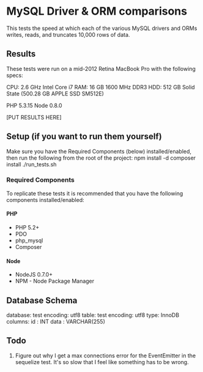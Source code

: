 # MySQL Driver & ORM comparisons

This tests the speed at which each of the various MySQL drivers and ORMs writes, reads, and
truncates 10,000 rows of data.


## Results

These tests were run on a mid-2012 Retina MacBook Pro with the following specs:

CPU: 2.6 GHz Intel Core i7
RAM: 16 GB 1600 MHz DDR3
HDD: 512 GB Solid State (500.28 GB APPLE SSD SM512E)

PHP 5.3.15
Node 0.8.0

[PUT RESULTS HERE]


## Setup (if you want to run them yourself)
Make sure you have the Required Components (below) installed/enabled, then run the following from
the root of the project:
    npm install -d
    composer install
    ./run_tests.sh

### Required Components
To replicate these tests it is recommended that you have the following components installed/enabled:

#### PHP

* PHP 5.2+
* PDO
* php_mysql
* Composer

#### Node

* NodeJS 0.7.0+
* NPM - Node Package Manager


## Database Schema

database: test
  encoding: utf8
table: test
  encoding: utf8
  type: InnoDB
  columns:
    id : INT
    data : VARCHAR(255)


## Todo

1. Figure out why I get a max connections error for the EventEmitter in the sequelize test. It's so
   slow that I feel like something has to be wrong.